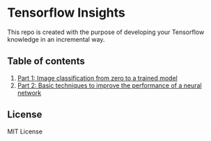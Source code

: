 # Tensorflow Insights

This repo is created with the purpose of developing your Tensorflow knowledge in an incremental way.

## Table of contents

1. [Part 1: Image classification from zero to a trained model](https://github.com/willogy-team/insights--tensorflow/tree/main/part1)
2. [Part 2: Basic techniques to improve the performance of a neural network](https://github.com/willogy-team/insights--tensorflow/tree/main/part2)

## License

MIT License